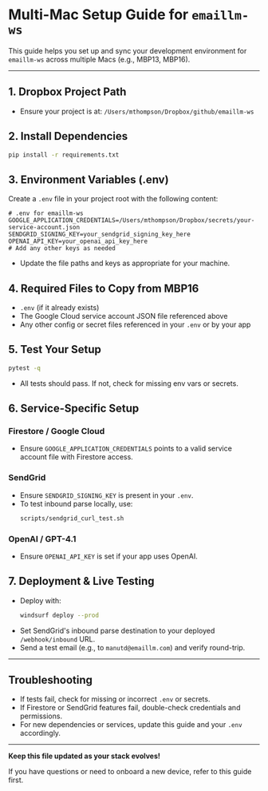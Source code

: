 # Multi-Mac Setup Guide for `emaillm-ws`

This guide helps you set up and sync your development environment for `emaillm-ws` across multiple Macs (e.g., MBP13, MBP16).

---

## 1. Dropbox Project Path
- Ensure your project is at:
  `/Users/mthompson/Dropbox/github/emaillm-ws`

## 2. Install Dependencies
```sh
pip install -r requirements.txt
```

## 3. Environment Variables (.env)
Create a `.env` file in your project root with the following content:

```env
# .env for emaillm-ws
GOOGLE_APPLICATION_CREDENTIALS=/Users/mthompson/Dropbox/secrets/your-service-account.json
SENDGRID_SIGNING_KEY=your_sendgrid_signing_key_here
OPENAI_API_KEY=your_openai_api_key_here
# Add any other keys as needed
```

- Update the file paths and keys as appropriate for your machine.

## 4. Required Files to Copy from MBP16
- `.env` (if it already exists)
- The Google Cloud service account JSON file referenced above
- Any other config or secret files referenced in your `.env` or by your app

## 5. Test Your Setup
```sh
pytest -q
```
- All tests should pass. If not, check for missing env vars or secrets.

## 6. Service-Specific Setup
### Firestore / Google Cloud
- Ensure `GOOGLE_APPLICATION_CREDENTIALS` points to a valid service account file with Firestore access.

### SendGrid
- Ensure `SENDGRID_SIGNING_KEY` is present in your `.env`.
- To test inbound parse locally, use:
  ```sh
  scripts/sendgrid_curl_test.sh
  ```

### OpenAI / GPT-4.1
- Ensure `OPENAI_API_KEY` is set if your app uses OpenAI.

## 7. Deployment & Live Testing
- Deploy with:
  ```sh
  windsurf deploy --prod
  ```
- Set SendGrid's inbound parse destination to your deployed `/webhook/inbound` URL.
- Send a test email (e.g., to `manutd@emaillm.com`) and verify round-trip.

---

## Troubleshooting
- If tests fail, check for missing or incorrect `.env` or secrets.
- If Firestore or SendGrid features fail, double-check credentials and permissions.
- For new dependencies or services, update this guide and your `.env` accordingly.

---

**Keep this file updated as your stack evolves!**

If you have questions or need to onboard a new device, refer to this guide first.
